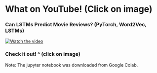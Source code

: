 # What on YouTube! (Click on image)

### Can LSTMs Predict Movie Reviews? (PyTorch, Word2Vec, LSTMs)

[![Watch the video](https://img.youtube.com/vi/f9XhrrVKa_I/0.jpg)](https://www.youtube.com/watch?v=f9XhrrVKa_I)

### Check it out! ^ (click on image)

Note: The jupyter notebook was downloaded from Google Colab. 